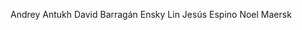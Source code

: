 Andrey Antukh <niwi niwi be>
David Barragán <bameda dbarragan com>
Ensky Lin <enskylin gmail com>
Jesús Espino <jespinog gmail com>
Noel Maersk <veox at veox dot pw>
